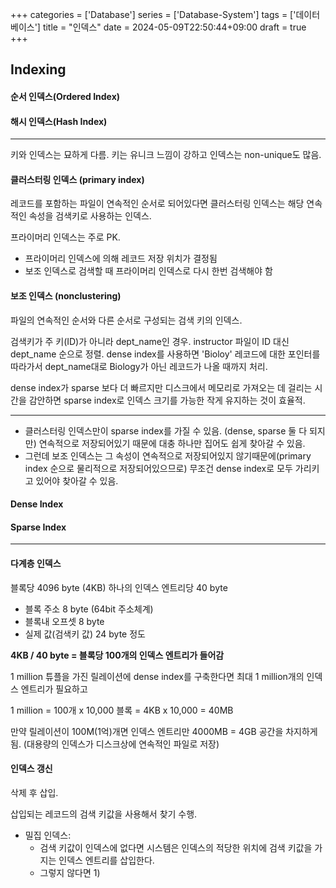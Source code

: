 +++
categories = ['Database']
series = ['Database-System']
tags = ['데이터베이스']
title = "인덱스"
date = 2024-05-09T22:50:44+09:00
draft = true
+++
## Indexing

#### 순서 인덱스(Ordered Index)

#### 해시 인덱스(Hash Index)


---
키와 인덱스는 묘하게 다름.
키는 유니크 느낌이 강하고
인덱스는 non-unique도 많음. 

#### 클러스터링 인덱스 (primary index)
레코드를 포함하는 파일이 연속적인 순서로 되어있다면 
클러스터링 인덱스는 해당 연속적인 속성을 검색키로 사용하는 인덱스.


프라이머리 인덱스는 주로 PK. 
- 프라이머리 인덱스에 의해 레코드 저장 위치가 결정됨
- 보조 인덱스로 검색할 때 프라이머리 인덱스로 다시 한번 검색해야 함


#### 보조 인덱스 (nonclustering)
파일의 연속적인 순서와 다른 순서로 구성되는 검색 키의 인덱스.

검색키가 주 키(ID)가 아니라 dept_name인 경우.
instructor 파일이 ID 대신 dept_name 순으로 정렬.
dense index를 사용하면 
'Bioloy' 레코드에 대한 포인터를 따라가서 dept_name대로 Biology가 아닌 레코드가 나올 때까지 처리.

dense index가 sparse 보다 더 빠르지만
디스크에서 메모리로 가져오는 데 걸리는 시간을 감안하면
sparse index로 인덱스 크기를 가능한 작게 유지하는 것이 효율적.

---
- 클러스터링 인덱스만이 sparse index를 가질 수 있음. (dense, sparse 둘 다 되지만)
연속적으로 저장되어있기 때문에 대충 하나만 집어도 쉽게 찾아갈 수 있음.
- 그런데 보조 인덱스는 그 속성이 연속적으로 저장되어있지 않기때문에(primary index 순으로 물리적으로 저장되어있으므로)
무조건 dense index로 모두 가리키고 있어야 찾아갈 수 있음. 

#### Dense Index 


#### Sparse Index

---
#### 다계층 인덱스
블록당 4096 byte (4KB)
하나의 인덱스 엔트리당 40 byte
- 블록 주소 8 byte (64bit 주소체계)
- 블록내 오프셋 8 byte
- 실제 값(검색키 값) 24 byte 정도

**4KB / 40 byte = 블록당 100개의 인덱스 엔트리가 들어감**

1 million 튜플을 가진 릴레이션에 dense index를 구축한다면
최대 1 million개의 인덱스 엔트리가 필요하고

1 million = 100개 x 10,000 블록 = 4KB x 10,000 = 40MB

만약 릴레이션이 100M(1억)개면 
인덱스 엔트리만 4000MB = 4GB 공간을 차지하게 됨.
(대용량의 인덱스가 디스크상에 연속적인 파일로 저장)


#### 인덱스 갱신
삭제 후 삽입.

삽입되는 레코드의 검색 키값을 사용해서 찾기 수행.
- 밀집 인덱스: 
	- 검색 키값이 인덱스에 없다면 시스템은 인덱스의 적당한 위치에 검색 키값을 가지는 인덱스 엔트리를 삽입한다.
	- 그렇지 않다면 1) 



